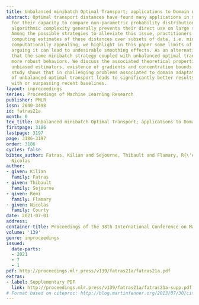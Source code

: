 ```yaml
---
title: Unbalanced minibatch Optimal Transport; applications to Domain Adaptation
abstract: Optimal transport distances have found many applications in machine learning
  for their capacity to compare non-parametric probability distributions. Yet their
  algorithmic complexity generally prevents their direct use on large scale datasets.
  Among the possible strategies to alleviate this issue, practitioners can rely on
  computing estimates of these distances over subsets of data, i.e. minibatches. While
  computationally appealing, we highlight in this paper some limits of this strategy,
  arguing it can lead to undesirable smoothing effects. As an alternative, we suggest
  that the same minibatch strategy coupled with unbalanced optimal transport can yield
  more robust behaviors. We discuss the associated theoretical properties, such as
  unbiased estimators, existence of gradients and concentration bounds. Our experimental
  study shows that in challenging problems associated to domain adaptation, the use
  of unbalanced optimal transport leads to significantly better results, competing
  with or surpassing recent baselines.
layout: inproceedings
series: Proceedings of Machine Learning Research
publisher: PMLR
issn: 2640-3498
id: fatras21a
month: 0
tex_title: Unbalanced minibatch Optimal Transport; applications to Domain Adaptation
firstpage: 3186
lastpage: 3197
page: 3186-3197
order: 3186
cycles: false
bibtex_author: Fatras, Kilian and Sejourne, Thibault and Flamary, R{\'e}mi and Courty,
  Nicolas
author:
- given: Kilian
  family: Fatras
- given: Thibault
  family: Sejourne
- given: Rémi
  family: Flamary
- given: Nicolas
  family: Courty
date: 2021-07-01
address:
container-title: Proceedings of the 38th International Conference on Machine Learning
volume: '139'
genre: inproceedings
issued:
  date-parts:
  - 2021
  - 7
  - 1
pdf: http://proceedings.mlr.press/v139/fatras21a/fatras21a.pdf
extras:
- label: Supplementary PDF
  link: http://proceedings.mlr.press/v139/fatras21a/fatras21a-supp.pdf
# Format based on citeproc: http://blog.martinfenner.org/2013/07/30/citeproc-yaml-for-bibliographies/
---
```

